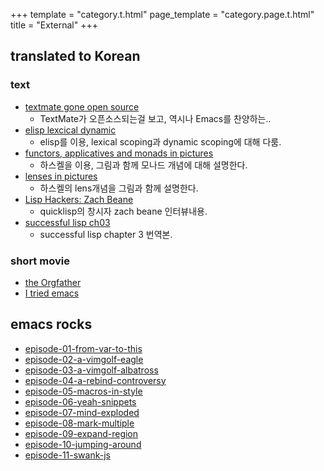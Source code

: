 +++
template = "category.t.html"
page_template = "category.page.t.html"
title = "External"
+++

## translated to Korean

### text

- [textmate gone open source](textmate_gone_open_source)
  - TextMate가 오픈소스되는걸 보고, 역시나 Emacs를 찬양하는..
- [elisp lexcical dynamic](elisp_lexcical_dynamic)
  - elisp를 이용, lexical scoping과 dynamic scoping에 대해 다룸.
- [functors, applicatives and monads in pictures](functors_applicatives_and_monads_in_pictures)
  - 하스켈을 이용, 그림과 함께 모나드 개념에 대해 설명한다.
- [lenses in pictures](lenses_in_pictures)
  - 하스켈의 lens개념을 그림과 함께 설명한다.
- [Lisp Hackers: Zach Beane](lisp_hacker_zach_beane)
  - quicklisp의 창시자 zach beane 인터뷰내용.
- [successful lisp ch03](successful_lisp_ch03_kor)
  - successful lisp chapter 3 번역본.


### short movie

- [the Orgfather](http://amara.org/ko/videos/INSp3igHIJyl/info/the-orgfather/)
- [I tried emacs](http://amara.org/ko/videos/VGyXLLPpk2TB/info/i-tried-emacs-tgif-may-2010/)


## emacs rocks

- [episode-01-from-var-to-this](http://amara.org/ko/videos/1I0LDvigiaZ7/info/emacs-rocks-episode-01-from-var-to-this/)
- [episode-02-a-vimgolf-eagle](http://amara.org/ko/videos/UTIhTQ7anPyR/info/emacs-rocks-episode-02-a-vimgolf-eagle/)
- [episode-03-a-vimgolf-albatross](http://amara.org/ko/videos/izQDqNhqDeJa/info/emacs-rocks-episode-03-a-vimgolf-albatross/)
- [episode-04-a-rebind-controversy](http://amara.org/ko/videos/N3eifaCcot9D/info/emacs-rocks-episode-04-a-rebind-controversy/)
- [episode-05-macros-in-style](http://amara.org/ko/videos/SJIc2jg6tJcL/info/emacs-rocks-episode-05-macros-in-style/)
- [episode-06-yeah-snippets](http://amara.org/ko/videos/zEPH6HfPUVUr/info/emacs-rocks-episode-06-yeah-snippets/)
- [episode-07-mind-exploded](http://amara.org/ko/videos/siVoDJHfOkql/info/emacs-rocks-episode-07-mind-exploded/)
- [episode-08-mark-multiple](http://amara.org/ko/videos/4hODxPl2SbXh/info/emacs-rocks-episode-08-mark-multiple/)
- [episode-09-expand-region](http://amara.org/ko/videos/4NpbfZsllqhj/info/emacs-rocks-episode-09-expand-region/)
- [episode-10-jumping-around](http://amara.org/ko/videos/VL2Cvdky0D1U/info/emacs-rocks-episode-10-jumping-around/)
- [episode-11-swank-js](http://amara.org/ko/videos/uk3T9Gk3NXQ5/info/emacs-rocks-episode-11-swank-js/)
